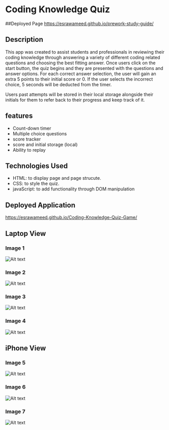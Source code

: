 # Coding Knowledge Quiz

##Deployed Page
https://esrawameed.github.io/prework-study-guide/

## Description
This app was created to assist students and professionals in reviewing their coding knowledge through answering a variety of different coding related questions and choosing the best fitting answer. Once users click on the start button, the quiz begins and they are presented with the questions and answer options. For each correct answer selection, the user will gain an extra 5 points to their initial score or 0. If the user selects the incorrect choice, 5 seconds will be deducted from the timer. 

Users past attempts will be stored in their local storage alongside their initials for them to refer back to their progress and keep track of it. 
## features
- Count-down timer
- Multiple choice questions
- score tracker
- score and initial storage (local)
- Ability to replay
## Technologies Used
- HTML: to display page and page strucute.
- CSS: to style the quiz.
- javaScript: to add functionality through DOM manipulation

## Deployed Application
https://esrawameed.github.io/Coding-Knowledge-Quiz-Game/
## Laptop View
### Image 1
![Alt text](assets/Images/Image1.png "Final Look")
### Image 2
![Alt text](assets/Images/Image2.png "Final Look")
### Image 3
![Alt text](assets/Images/Image3.png "Final Look")
### Image 4
![Alt text](assets/Images/Image4.png "Final Look")
## iPhone View
### Image 5
![Alt text](assets/Images/iphone1.png "Final Look")
### Image 6
![Alt text](assets/Images/iphone2.png "Final Look")
### Image 7
![Alt text](assets/Images/iphone3.png "Final Look")
